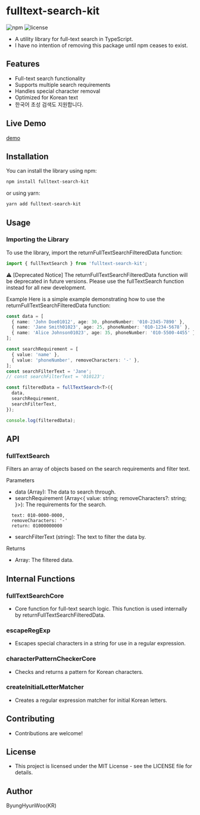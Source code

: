 # fulltext-search-kit

![npm](https://img.shields.io/npm/v/fulltext-search-kit)
![license](https://img.shields.io/npm/l/fulltext-search-kit)

- A utility library for full-text search in TypeScript.
- I have no intention of removing this package until npm ceases to exist.

## Features

- Full-text search functionality
- Supports multiple search requirements
- Handles special character removal
- Optimized for Korean text
- 한국어 초성 검색도 지원합니다.

## Live Demo

[demo](https://codesandbox.io/p/devbox/fulltext-search-kit-forked-jgttr4?file=%2Fpackage.json%3A5%2C16)

## Installation

You can install the library using npm:

```bash
npm install fulltext-search-kit
```

or using yarn:

```bash
yarn add fulltext-search-kit
```

## Usage

### Importing the Library

To use the library, import the returnFullTextSearchFilteredData function:

```typescript
import { fullTextSearch } from 'fulltext-search-kit';
```

⚠️ [Deprecated Notice]
The returnFullTextSearchFilteredData function will be deprecated in future versions.
Please use the fullTextSearch function instead for all new development.

Example
Here is a simple example demonstrating how to use the
returnFullTextSearchFilteredData function:

```typescript
const data = [
  { name: 'John Doe01012', age: 30, phoneNumber: '010-2345-7890' },
  { name: 'Jane Smith01023', age: 25, phoneNumber: '010-1234-5678' },
  { name: 'Alice Johnson01023', age: 35, phoneNumber: '010-5500-4455' },
];

const searchRequirement = [
  { value: 'name' },
  { value: 'phoneNumber', removeCharacters: '-' },
];
const searchFilterText = 'Jane';
// const searchFilterText = '010123';

const filteredData = fullTextSearch<T>({
  data,
  searchRequirement,
  searchFilterText,
});

console.log(filteredData);
```

## API

### fullTextSearch

Filters an array of objects based on the search requirements and filter text.

Parameters

- data (Array<T>): The data to search through.
- searchRequirement (Array<{ value: string; removeCharacters?: string; }>): The requirements for the search.

```example
  text: 010-0000-0000,
  removeCharacters: '-'
  return: 01000000000
```

- searchFilterText (string): The text to filter the data by.

Returns

- Array<T>: The filtered data.

## Internal Functions

### fullTextSearchCore

- Core function for full-text search logic. This function is used internally by returnFullTextSearchFilteredData.

### escapeRegExp

- Escapes special characters in a string for use in a regular expression.

### characterPatternCheckerCore

- Checks and returns a pattern for Korean characters.

### createInitialLetterMatcher

- Creates a regular expression matcher for initial Korean letters.

## Contributing

- Contributions are welcome!

## License

- This project is licensed under the MIT License - see the LICENSE file for details.

## Author

ByungHyunWoo(KR)
